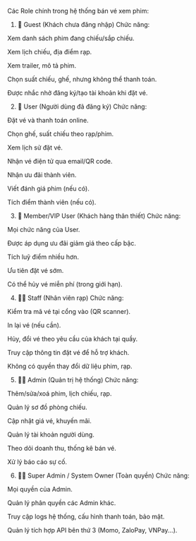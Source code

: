 Các Role chính trong hệ thống bán vé xem phim:
1. 👤 Guest (Khách chưa đăng nhập)
Chức năng:

Xem danh sách phim đang chiếu/sắp chiếu.

Xem lịch chiếu, địa điểm rạp.

Xem trailer, mô tả phim.

Chọn suất chiếu, ghế, nhưng không thể thanh toán.

Được nhắc nhở đăng ký/tạo tài khoản khi đặt vé.

2. 👥 User (Người dùng đã đăng ký)
Chức năng:

Đặt vé và thanh toán online.

Chọn ghế, suất chiếu theo rạp/phim.

Xem lịch sử đặt vé.

Nhận vé điện tử qua email/QR code.

Nhận ưu đãi thành viên.

Viết đánh giá phim (nếu có).

Tích điểm thành viên (nếu có).

3. 💎 Member/VIP User (Khách hàng thân thiết)
Chức năng:

Mọi chức năng của User.

Được áp dụng ưu đãi giảm giá theo cấp bậc.

Tích luỹ điểm nhiều hơn.

Ưu tiên đặt vé sớm.

Có thể hủy vé miễn phí (trong giới hạn).

4. 🧑‍💼 Staff (Nhân viên rạp)
Chức năng:

Kiểm tra mã vé tại cổng vào (QR scanner).

In lại vé (nếu cần).

Hủy, đổi vé theo yêu cầu của khách tại quầy.

Truy cập thông tin đặt vé để hỗ trợ khách.

Không có quyền thay đổi dữ liệu phim, rạp.

5. 🧑‍💻 Admin (Quản trị hệ thống)
Chức năng:

Thêm/sửa/xoá phim, lịch chiếu, rạp.

Quản lý sơ đồ phòng chiếu.

Cập nhật giá vé, khuyến mãi.

Quản lý tài khoản người dùng.

Theo dõi doanh thu, thống kê bán vé.

Xử lý báo cáo sự cố.

6. 🧑‍🔧 Super Admin / System Owner (Toàn quyền)
Chức năng:

Mọi quyền của Admin.

Quản lý phân quyền các Admin khác.

Truy cập logs hệ thống, cấu hình thanh toán, bảo mật.

Quản lý tích hợp API bên thứ 3 (Momo, ZaloPay, VNPay...).

